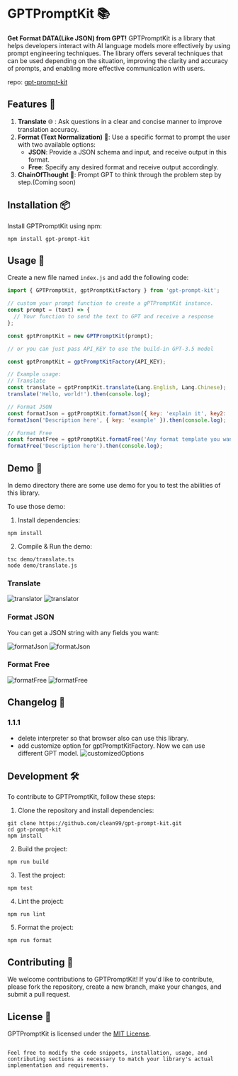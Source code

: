 # GPTPromptKit 📚

**Get Format DATA(Like JSON) from GPT!**
GPTPromptKit is a library that helps developers interact with AI language models more effectively by using prompt engineering techniques. The library offers several techniques that can be used depending on the situation, improving the clarity and accuracy of prompts, and enabling more effective communication with users.

repo: [gpt-prompt-kit](https://github.com/clean99/gpt-prompt-kit)

## Features 🎁

1. **Translate** 🌐 : Ask questions in a clear and concise manner to improve translation accuracy.
2. **Format (Text Normalization)** 📝: Use a specific format to prompt the user with two available options:
    - **JSON**: Provide a JSON schema and input, and receive output in this format.
    - **Free**: Specify any desired format and receive output accordingly.
3. **ChainOfThought** 🤔: Prompt GPT to think through the problem step by step.(Coming soon)

## Installation 📦

Install GPTPromptKit using npm:

```
npm install gpt-prompt-kit
```


## Usage 🚀

Create a new file named `index.js` and add the following code:

```javascript
import { GPTPromptKit, gptPromptKitFactory } from 'gpt-prompt-kit';

// custom your prompt function to create a gPTPromptKit instance.
const prompt = (text) => {
  // Your function to send the text to GPT and receive a response
};

const gptPromptKit = new GPTPromptKit(prompt);

// or you can just pass API_KEY to use the build-in GPT-3.5 model

const gptPromptKit = gptPromptKitFactory(API_KEY);

// Example usage:
// Translate
const translate = gptPromptKit.translate(Lang.English, Lang.Chinese);
translate('Hello, world!').then(console.log);

// Format JSON
const formatJson = gptPromptKit.formatJson({ key: 'explain it', key2: 'explain it' });
formatJson('Description here', { key: 'example' }).then(console.log);

// Format Free
const formatFree = gptPromptKit.formatFree('Any format template you want');
formatFree('Description here').then(console.log);

```

## Demo 🥸

In demo directory there are some use demo for you to test the abilities of this library.

To use those demo:

1. Install dependencies:

```
npm install
```

2. Compile & Run the demo:

```
tsc demo/translate.ts
node demo/translate.js
```

### Translate

![translator](https://github.com/clean99/gpt-prompt-kit/blob/main//demo-img/translate.png "translator")
![translator](https://github.com/clean99/gpt-prompt-kit/blob/main//demo-img/translate2.png "translator")

### Format JSON

You can get a JSON string with any fields you want:

![formatJson](https://github.com/clean99/gpt-prompt-kit/blob/main//demo-img/formatJSON.png "formatJson")
![formatJson](https://github.com/clean99/gpt-prompt-kit/blob/main//demo-img/formatJSON2.png "formatJson")

### Format Free

![formatFree](https://github.com/clean99/gpt-prompt-kit/blob/main//demo-img/formatFree.png "formatFree")
![formatFree](https://github.com/clean99/gpt-prompt-kit/blob/main//demo-img/formatFree2.png "formatFree")

## Changelog 📝

### 1.1.1
- delete interpreter so that browser also can use this library.
- add customize option for gptPromptKitFactory. Now we can use different GPT model.
![customizedOptions](https://github.com/clean99/gpt-prompt-kit/blob/main//demo-img/customizedOptions.png "customizedOptions")

## Development 🛠️

To contribute to GPTPromptKit, follow these steps:

1. Clone the repository and install dependencies:

```
git clone https://github.com/clean99/gpt-prompt-kit.git
cd gpt-prompt-kit
npm install
```

2. Build the project:

```
npm run build
```

3. Test the project:

```
npm test
```

4. Lint the project:

```
npm run lint
```

5. Format the project:

```
npm run format
```

## Contributing 🤝
We welcome contributions to GPTPromptKit! If you'd like to contribute, please fork the repository, create a new branch, make your changes, and submit a pull request.

## License 📄
GPTPromptKit is licensed under the [MIT License](/LICENSE).

```

Feel free to modify the code snippets, installation, usage, and contributing sections as necessary to match your library's actual implementation and requirements.
```
